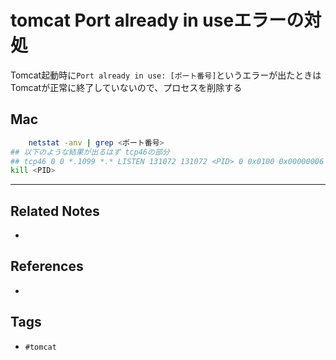 # tomcat Port already in useエラーの対処
Tomcat起動時に`Port already in use: [ポート番号]`というエラーが出たときはTomcatが正常に終了していないので、プロセスを削除する

## Mac
```sh
	netstat -anv | grep <ポート番号>
## 以下のような結果が出るはず tcp46の部分
## tcp46 0 0 *.1099 *.* LISTEN 131072 131072 <PID> 0 0x0100 0x00000006
kill <PID>
```

---
## Related Notes
- 

## References
- 

## Tags
- `#tomcat` 